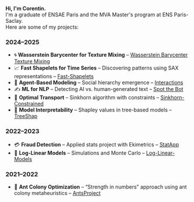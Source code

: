 **Hi, I'm Corentin.**  
I'm a graduate of ENSAE Paris and the MVA Master's program at ENS Paris-Saclay.  
Here are some of my projects:

### 2024–2025
- 🌀 **Wasserstein Barycenter for Texture Mixing** – [Wasserstein Barycenter Texture Mixing](https://github.com/CorentinPernot/Wasserstein_Barycenter_Texture_Mixing)  
- 📈 **Fast Shapelets for Time Series** – Discovering patterns using SAX representations – [Fast-Shapelets](https://github.com/CorentinPernot/Fast-Shapelets)  
- 🧬 **Agent-Based Modeling** – Social hierarchy emergence – [Interactions](https://github.com/CorentinPernot/interactions)  
- ✍️ **ML for NLP** – Detecting AI vs. human-generated text – [Spot the Bot](https://github.com/CorentinPernot/ML-for-NLP)  
- 🔄 **Optimal Transport** – Sinkhorn algorithm with constraints – [Sinkhorn-Constrained](https://github.com/CorentinPernot/Sinkhorn-Constrained)  
- 🌳 **Model Interpretability** – Shapley values in tree-based models – [TreeShap](https://github.com/CorentinPernot/TreeShap)

### 2022–2023
- 💳 **Fraud Detection** – Applied stats project with Ekimetrics – [StatApp](https://github.com/CorentinPernot/StatApp)  
- 🔢 **Log-Linear Models** – Simulations and Monte Carlo – [Log-Linear-Models](https://github.com/CorentinPernot/Log-Linear-Model)

### 2021–2022
- 🐜 **Ant Colony Optimization** – “Strength in numbers” approach using ant colony metaheuristics – [AntsProject](https://github.com/CorentinPernot/AntsProject)

